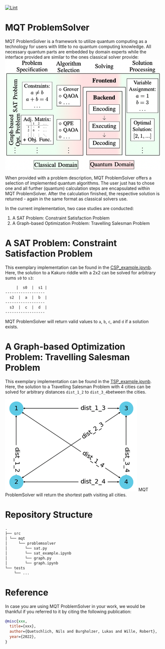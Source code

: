 [![Lint](https://github.com/nquetschlich/MQTProblemSolver/actions/workflows/linter.yml/badge.svg)](https://github.com/nquetschlich/MQTProblemSolver/actions/workflows/linter.yml)

# MQT ProblemSolver

MQT ProblemSolver is a framework to utilize quantum computing as a technology for users with little to no
quantum computing knowledge.
All necessary quantum parts are embedded by domain experts while the interface provided are similar to the ones
classical solver provide:
<img src="img/framework.png">

When provided with a problem description, MQT ProblemSolver offers a selection of implemented quantum algorithms.
The user just has to chose one and all further (quantum) calculation steps are encapsulated within MQT ProblemSolver.
After the calculation finished, the respective solution is returned - again in the same format as classical
solvers use.

In the current implementation, two case studies are conducted:

1. A SAT Problem: Constraint Satisfaction Problem
2. A Graph-based Optimization Problem: Travelling Salesman Problem

# A SAT Problem: Constraint Satisfaction Problem

This exemplary implementation can be found in the [CSP_example.ipynb](src/mqt/problemsolver/CSP_example.ipynb).
Here, the solution to a Kakuro riddle with a 2x2 can be solved for arbitrary sums `s0` to `s3`:

```console
     |  s0  |  s1 |
------------------
  s2  |  a  |  b  |
------------------
  s3  |  c  |  d  |
------------------
```

MQT ProblemSolver will return valid values to `a`, `b`, `c`, and `d` if a solution exists.

# A Graph-based Optimization Problem: Travelling Salesman Problem

This exemplary implementation can be found in the [TSP_example.ipynb](src/mqt/problemsolver/TSP_example.ipynb).
Here, the solution to a Travelling Salesman Problem with 4 cities can be solved for arbitrary distances `dist_1_2` to `dist_3_4`between the cities.

<img src="img/tsp.png">
MQT ProblemSolver will return the shortest path visiting all cities.

# Repository Structure

```
.
├── src
│ └── mqt
│     └── problemsolver
│        └── sat.py
│        └── sat_example.ipynb
│        └── graph.py
│        └── graph.ipynb
└── tests
    └── ...
```

# Reference

In case you are using MQT ProblemSolver in your work, we would be thankful if you referred to it by citing the following publication:

```bibtex
@misc{xxx,
  title={xxx},
  author={Quetschlich, Nils and Burgholzer, Lukas and Wille, Robert},
  year={2022},
}
```
